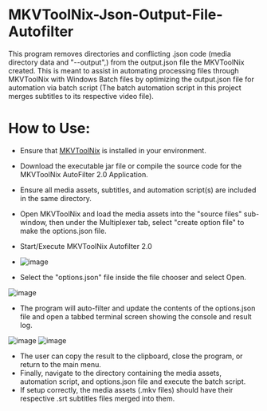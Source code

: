 # MKVToolNix-Json-Output-File-Autofilter
This program removes directories and conflicting .json code (media directory data and "--output",) from the output.json file the MKVToolNix created. This is meant to assist in automating processing files through MKVToolNix with Windows Batch files by optimizing the output.json file for automation via batch script (The batch automation script in this project merges subtitles to its respective video file).

# How to Use:
* Ensure that [MKVToolNix](https://mkvtoolnix.download/downloads.html) is installed in your environment.
* Download the executable jar file or compile the source code for the MKVToolNix AutoFilter 2.0 Application.
* Ensure all media assets, subtitles, and automation script(s) are included in the same directory.
* Open MKVToolNix and load the media assets into the "source files" sub-window, then under the Multiplexer tab, select "create option file" to
make the options.json file.
* Start/Execute MKVToolNix Autofilter 2.0

* ![image](https://github.com/Austin-Daigle/MKVToolNix-Json-Output-File-Autofilter/assets/100094056/910a2a11-91ee-4c34-83be-deec86a991cb)
* Select the "options.json" file inside the file chooser and select Open.

![image](https://github.com/Austin-Daigle/MKVToolNix-Json-Output-File-Autofilter/assets/100094056/3d0fddba-1bf8-4e1c-b647-616bb5a62b95)
* The program will auto-filter and update the contents of the options.json file and open a tabbed terminal screen showing the console and
result log.

![image](https://github.com/Austin-Daigle/MKVToolNix-Json-Output-File-Autofilter/assets/100094056/acb5951a-9193-4031-b199-dd96f1e45ccd)
![image](https://github.com/Austin-Daigle/MKVToolNix-Json-Output-File-Autofilter/assets/100094056/fcca8638-ed8d-4539-8b36-4f479f066319)
* The user can copy the result to the clipboard, close the program, or return to the main menu.
* Finally, navigate to the directory containing the media assets, automation script, and options.json file and execute the batch script.
* If setup correctly, the media assets (.mkv files) should have their respective .srt subtitles files merged into them.

